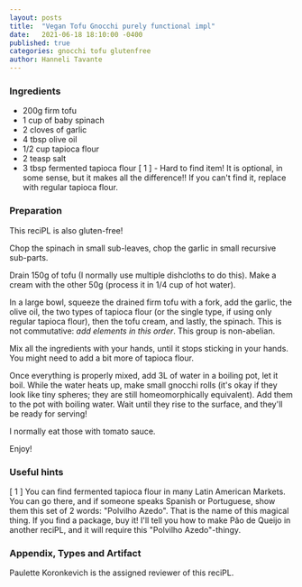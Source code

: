 ```yaml
---
layout: posts
title:  "Vegan Tofu Gnocchi purely functional impl"
date:   2021-06-18 18:10:00 -0400
published: true
categories: gnocchi tofu glutenfree
author: Hanneli Tavante
---
```


  

### Ingredients

* 200g firm tofu
* 1 cup of baby spinach
* 2 cloves of garlic
* 4 tbsp olive oil 
* 1/2 cup tapioca flour
* 2 teasp salt
* 3 tbsp fermented tapioca flour \[ 1 \] - Hard to find item! It is optional, in some sense, but it makes all the difference!! If you can't find it, replace with regular tapioca flour.


### Preparation

This reciPL is also gluten-free!

Chop the spinach in small sub-leaves, chop the garlic in small recursive sub-parts. 

Drain 150g of tofu (I normally use multiple dishcloths to do this). Make a cream with the other 50g (process it in 1/4 cup of hot water).

In a large bowl, squeeze the drained firm tofu with a fork, add the garlic, the olive oil, the two types of tapioca flour (or the single type, if using only regular tapioca flour), then the tofu cream, and lastly, the spinach. This is not commutative: *add elements in this order*. This group is non-abelian.

Mix all the ingredients with your hands, until it stops sticking in your hands. You might need to add a bit more of tapioca flour. 

Once everything is properly mixed, add 3L of water in a boiling pot, let it boil. While the water heats up, make small gnocchi rolls (it's okay if they look like tiny spheres; they are still homeomorphically equivalent). Add them to the pot with boiling water. Wait until they rise to the surface, and they'll be ready for serving! 

I normally eat those with tomato sauce. 

Enjoy!


### Useful hints

\[ 1 \] You can find fermented tapioca flour in many Latin American Markets. You can go there, and if someone speaks Spanish or Portuguese, show them this set of 2 words: "Polvilho Azedo". That is the name of this magical thing. If you find a package, buy it! I'll tell you how to make Pão de Queijo in another reciPL, and it will require this "Polvilho Azedo"-thingy. 

### Appendix, Types and Artifact

Paulette Koronkevich is the assigned reviewer of this reciPL.